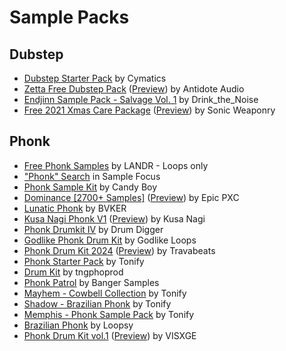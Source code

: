 # Sample Packs

## Dubstep
* [Dubstep Starter Pack](https://cymatics.fm/products/dubstep-starter-pack) by Cymatics
* [Zetta Free Dubstep Pack](https://hypeddit.com/track/sc/8s2ltz) ([Preview](https://youtu.be/6QRT0zTGV_w)) by Antidote Audio
* [Endjinn Sample Pack - Salvage Vol. 1](https://soundcloud.com/endjinn_uk/free-download-endjinn-sample-pack-salvage-vol-1-194-gb-1) by Drink_the_Noise
* [Free 2021 Xmas Care Package](https://sonic-weaponry.com/products/the-69th-dimension-2021-xmas-care-package) ([Preview](https://youtu.be/cuJt0m6nOvc)) by Sonic Weaponry

## Phonk
* [Free Phonk Samples](https://samples.landr.com/collections/free-phonk-samples) by LANDR - Loops only
* ["Phonk" Search](https://samplefocus.com/tag/phonk) in Sample Focus
* [Phonk Sample Kit](https://soundpacks.com/free-sound-packs/candy-boy-phonk-sample-kit/) by Candy Boy
* [Dominance [2700+ Samples]](https://drive.google.com/file/d/1FUiHmjMUTawlOGBeoHhq57dRMpdmltyc/view) ([Preview](https://youtu.be/YPzQjZDdk9A)) by Epic PXC
* [Lunatic Phonk](https://bvker.com/free-phonk-drum-kit/) by BVKER
* [Kusa Nagi Phonk V1](https://soundpacks.com/free-sound-packs/kusa-nagi-phonk-v1/) ([Preview](https://youtu.be/7LqY0SQh_3s)) by Kusa Nagi
* [Phonk Drumkit IV](https://hipstrumentals.com/2021/11/drum-digger-phonk-drumkit-iv-drumkit/) by Drum Digger
* [Godlike Phonk Drum Kit](https://godlikeloops.com/product/free-godlike-phonk-drum-kit/) by Godlike Loops
* [Phonk Drum Kit 2024](https://socialwolvez.com/app/l/gpDfON) ([Preview](https://youtu.be/NG9vuRQpncU)) by Travabeats
* [Phonk Starter Pack](https://tonify.store/b/phonk-starter-pack) by Tonify
* [Drum Kit](https://drive.google.com/drive/folders/1J3WpanY1faUAdWEyusSbdOq40oEYzh2N) by tngphoprod
* [Phonk Patrol](https://r-loops.com/sample-pack/banger-samples/phonk-patrol/9273) by Banger Samples
* [Mayhem - Cowbell Collection](https://tonify.store/b/mayhem) by Tonify
* [Shadow - Brazilian Phonk](https://tonify.store/b/shadow-brazilian-phonk) by Tonify
* [Memphis - Phonk Sample Pack](https://tonify.store/b/memphis) by Tonify
* [Brazilian Phonk](https://loopsy.store/products/brazilian-phonk-free) by Loopsy
* [Phonk Drum Kit vol.1](https://drive.google.com/file/d/1GgxrPdCRW5_yHDMqz9vydVJ2v7SoVLDc/view) ([Preview](https://youtu.be/yAx55W3ZMPg)) by VISXGE
